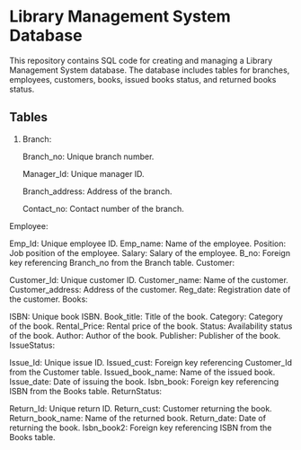 # Library Management System Database
This repository contains SQL code for creating and managing a Library Management System database. The database includes tables for branches, employees, customers, books, issued books status, and returned books status.

## Tables
1. Branch:

   Branch_no: Unique branch number.

   Manager_Id: Unique manager ID.

   Branch_address: Address of the branch.

   Contact_no: Contact number of the branch.

Employee:

Emp_Id: Unique employee ID.
Emp_name: Name of the employee.
Position: Job position of the employee.
Salary: Salary of the employee.
B_no: Foreign key referencing Branch_no from the Branch table.
Customer:

Customer_Id: Unique customer ID.
Customer_name: Name of the customer.
Customer_address: Address of the customer.
Reg_date: Registration date of the customer.
Books:

ISBN: Unique book ISBN.
Book_title: Title of the book.
Category: Category of the book.
Rental_Price: Rental price of the book.
Status: Availability status of the book.
Author: Author of the book.
Publisher: Publisher of the book.
IssueStatus:

Issue_Id: Unique issue ID.
Issued_cust: Foreign key referencing Customer_Id from the Customer table.
Issued_book_name: Name of the issued book.
Issue_date: Date of issuing the book.
Isbn_book: Foreign key referencing ISBN from the Books table.
ReturnStatus:

Return_Id: Unique return ID.
Return_cust: Customer returning the book.
Return_book_name: Name of the returned book.
Return_date: Date of returning the book.
Isbn_book2: Foreign key referencing ISBN from the Books table.
